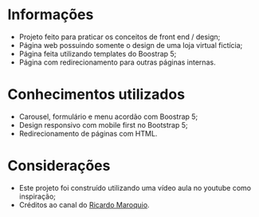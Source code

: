 # Informações
* Projeto feito para praticar os conceitos de front end / design;
* Página web possuindo somente o design de uma loja virtual fictícia;
* Página feita utilizando templates do Boostrap 5;
* Página com redirecionamento para outras páginas internas.

# Conhecimentos utilizados
* Carousel, formulário e menu acordão com Boostrap 5;
* Design responsivo com mobile first no Bootstrap 5;
* Redirecionamento de páginas com HTML.

# Considerações
* Este projeto foi construído utilizando uma vídeo aula no youtube como inspiração;
* Créditos ao canal do [Ricardo Maroquio](https://www.youtube.com/c/RicardoMaroquio).
